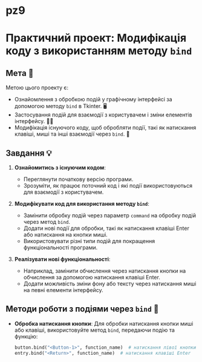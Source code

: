 # pz9
# Практичний проект: Модифікація коду з використанням методу `bind`

## Мета 🎯

Метою цього проекту є:
- Ознайомлення з обробкою подій у графічному інтерфейсі за допомогою методу `bind` в Tkinter. 🖥️
- Застосування подій для взаємодії з користувачем і зміни елементів інтерфейсу. 👨‍💻
- Модифікація існуючого коду, щоб обробляти події, такі як натискання клавіші, миші та інші взаємодії через `bind`. 🔄

## Завдання 💡

1. **Ознайомитись з існуючим кодом**:
   - Переглянути початкову версію програми.
   - Зрозуміти, як працює поточний код і які події використовуються для взаємодії з користувачем.
   
2. **Модифікувати код для використання методу `bind`**:
   - Замінити обробку подій через параметр `command` на обробку подій через метод `bind`.
   - Додати нові події для обробки, такі як натискання клавіші Enter або натискання на кнопки миші.
   - Використовувати різні типи подій для покращення функціональності програми.

3. **Реалізувати нові функціональності**:
   - Наприклад, замінити обчислення через натискання кнопки на обчислення за допомогою натискання клавіші Enter.
   - Додати можливість зміни фону або тексту через натискання миші на певні елементи інтерфейсу.

## Методи роботи з подіями через `bind` 🔧

- **Обробка натискання кнопки**:
  Для обробки натискання кнопки миші або клавіші, використовуйте метод `bind`, передаючи подію та функцію:
  ```python
  button.bind("<Button-1>", function_name)  # натискання лівої кнопки миші
  entry.bind("<Return>", function_name)  # натискання клавіші Enter
